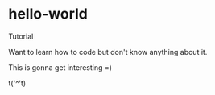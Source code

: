 # hello-world
Tutorial

Want to learn how to code but don't know anything about it.

This is gonna get interesting =)

t('^'t) 

